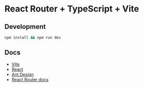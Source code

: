 # React Router + TypeScript + Vite

## Development

```bash
npm install && npm run dev
```

## Docs

- [Vite](https://vitejs.dev/)
- [React](https://react.dev/)
- [Ant Design](https://ant.design/)
- [React Router docs](https://reactrouter.com/)